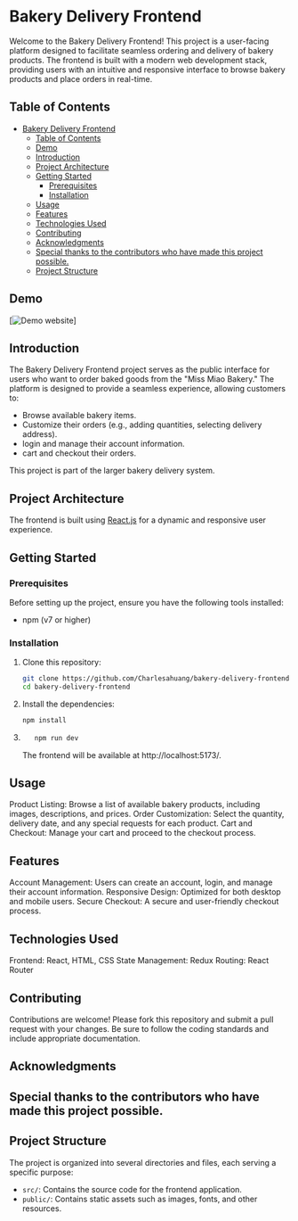 # Bakery Delivery Frontend

Welcome to the Bakery Delivery Frontend! This project is a user-facing platform designed to facilitate seamless ordering and delivery of bakery products. The frontend is built with a modern web development stack, providing users with an intuitive and responsive interface to browse bakery products and place orders in real-time.

## Table of Contents

- [Bakery Delivery Frontend](#bakery-delivery-frontend)
  - [Table of Contents](#table-of-contents)
  - [Demo](#demo)
  - [Introduction](#introduction)
  - [Project Architecture](#project-architecture)
  - [Getting Started](#getting-started)
    - [Prerequisites](#prerequisites)
    - [Installation](#installation)
  - [Usage](#usage)
  - [Features](#features)
  - [Technologies Used](#technologies-used)
  - [Contributing](#contributing)
  - [Acknowledgments](#acknowledgments)
  - [Special thanks to the contributors who have made this project possible.](#special-thanks-to-the-contributors-who-have-made-this-project-possible)
  - [Project Structure](#project-structure)

## Demo

[![Demo website](bakery-delivery-frontend.vercel.app)]

## Introduction

The Bakery Delivery Frontend project serves as the public interface for users who want to order baked goods from the "Miss Miao Bakery." The platform is designed to provide a seamless experience, allowing customers to:

- Browse available bakery items.
- Customize their orders (e.g., adding quantities, selecting delivery address).
- login and manage their account information.
- cart and checkout their orders.

This project is part of the larger bakery delivery system.

## Project Architecture

The frontend is built using [React.js](https://reactjs.org/) for a dynamic and responsive user experience.

## Getting Started

### Prerequisites

Before setting up the project, ensure you have the following tools installed:

- npm (v7 or higher)

### Installation

1. Clone this repository:

   ```bash
   git clone https://github.com/Charlesahuang/bakery-delivery-frontend.git
   cd bakery-delivery-frontend
   ```

2. Install the dependencies:

   ```bash
   npm install
   ```

3. ```bash
      npm run dev
   ```
   The frontend will be available at http://localhost:5173/.

## Usage

Product Listing: Browse a list of available bakery products, including images, descriptions, and prices.
Order Customization: Select the quantity, delivery date, and any special requests for each product.
Cart and Checkout: Manage your cart and proceed to the checkout process.

## Features

Account Management: Users can create an account, login, and manage their account information.
Responsive Design: Optimized for both desktop and mobile users.
Secure Checkout: A secure and user-friendly checkout process.

## Technologies Used

Frontend: React, HTML, CSS
State Management: Redux
Routing: React Router

## Contributing

Contributions are welcome! Please fork this repository and submit a pull request with your changes. Be sure to follow the coding standards and include appropriate documentation.

## Acknowledgments

## Special thanks to the contributors who have made this project possible.

## Project Structure

The project is organized into several directories and files, each serving a specific purpose:

- `src/`: Contains the source code for the frontend application.
- `public/`: Contains static assets such as images, fonts, and other resources.
